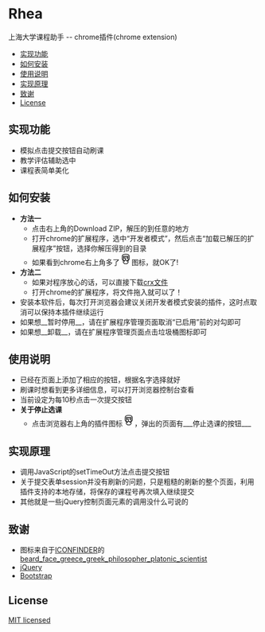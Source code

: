 # Rhea
上海大学课程助手 -- chrome插件(chrome extension)

- [实现功能](https://github.com/alfredcai/Rhea#实现功能)
- [如何安装](https://github.com/alfredcai/Rhea#如何安装)
- [使用说明](https://github.com/alfredcai/Rhea#使用说明)
- [实现原理](https://github.com/alfredcai/Rhea#实现原理)
- [致谢](https://github.com/alfredcai/Rhea#致谢)
- [License](https://github.com/alfredcai/Rhea#license)

## 实现功能
- 模拟点击提交按钮自动刷课
- 教学评估辅助选中
- 课程表简单美化

## 如何安装
- __方法一__
	- 点击右上角的Download ZIP，解压的到任意的地方
	- 打开chrome的扩展程序，选中“开发者模式”，然后点击“加载已解压的扩展程序”按钮，选择你解压得到的目录
	- 如果看到chrome右上角多了![icon](icons/Aristotle_24.png)图标，就OK了!
- __方法二__
	- 如果对程序放心的话，可以直接下载[crx文件](dist/Rhea.crx)
	- 打开chrome的扩展程序，将文件拖入就可以了！	
- 安装本软件后，每次打开浏览器会建议关闭开发者模式安装的插件，这时点取消可以保持本插件继续运行
- 如果想__暂时停用__，请在扩展程序管理页面取消“已启用”前的对勾即可
- 如果想__卸载__，请在扩展程序管理页面点击垃圾桶图标即可

## 使用说明
- 已经在页面上添加了相应的按钮，根据名字选择就好
- 刷课时想看到更多详细信息，可以打开浏览器控制台查看
- 当前设定为每10秒点击一次提交按钮
- __关于停止选课__
	- 点击浏览器右上角的插件图标![icon](icons/Aristotle_24.png)，弹出的页面有___停止选课的按钮___

## 实现原理
- 调用JavaScript的setTimeOut方法点击提交按钮
- 关于提交表单session并没有刷新的问题，只是粗糙的刷新的整个页面，利用插件支持的本地存储，将保存的课程号再次填入继续提交
- 其他就是一些jQuery控制页面元素的调用没什么可说的

## 致谢
- 图标来自于[ICONFINDER](https://www.iconfinder.com/)的[beard_face_greece_greek_philosopher_platonic_scientist](https://www.iconfinder.com/icons/362069/aristotle_avatar_beard_face_greece_greek_philosopher_platonic_scientist_icon)
- [jQuery](http://jquery.com)
- [Bootstrap](http://getbootstrap.com)

## License

[MIT licensed](LICENSE)
